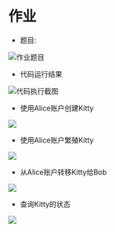 # 作业
- 题目:

![作业题目](https://p.qlogo.cn/qqmail_head/C6nnRGnPbvwlVslNHxDtemvOjTjEDAZ1rI7LB8YTSs2ZMdIicias0oStzsoFgjFleTicZvfNOS0xmM/0)

- 代码运行结果

![代码执行截图](https://p.qlogo.cn/qqmail_head/C6nnRGnPbvwlVslNHxDtemvOjTjEDAZ1rI7LB8YTSs2R2qR3ml0bJHk2ONticJKjCPaAPbr9RicLk/0)

- 使用Alice账户创建Kitty

![](https://p.qlogo.cn/qqmail_head/ajNVdqHZLLCQSzO5aV1OLkcQeaG9hOL4T3lzEY5u5nsibibTE95V4QRQyWB9Ipsp303VtVh1cHoZo/0)

- 使用Alice账户繁殖Kitty

![](https://p.qlogo.cn/qqmail_head/Q3auHgzwzM6HJTwuN7PVBOoQXfpElcp8cprqZHn2dtkicfw080ALickia1oyLKLmJFx1py2R0Y7SSM/0)

- 从Alice账户转移Kitty给Bob

![](https://p.qlogo.cn/qqmail_head/C6nnRGnPbvwlVslNHxDtemvOjTjEDAZ1rI7LB8YTSs2P7JBbPNbWZXgS3lFUCLEqFqCSB7X9zaY/0)

- 查询Kitty的状态

![](https://p.qlogo.cn/qqmail_head/ajNVdqHZLLCQSzO5aV1OLkcQeaG9hOL4T3lzEY5u5ntiaxGVuUQu1bIOcgxmHUEcJnUqSLibMASu0/0)

